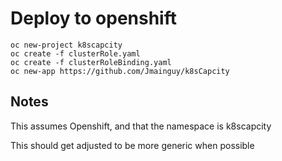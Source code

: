 # Deploy to openshift
```/bin/bash
oc new-project k8scapcity
oc create -f clusterRole.yaml
oc create -f clusterRoleBinding.yaml
oc new-app https://github.com/Jmainguy/k8sCapcity
```

## Notes
This assumes Openshift, and that the namespace is k8scapcity

This should get adjusted to be more generic when possible
